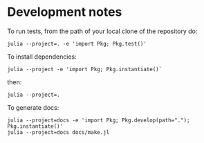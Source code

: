 # Development notes

To run tests, from the path of your local clone of the repository do:
```
julia --project=. -e 'import Pkg; Pkg.test()'
```

To install dependencies:

```
julia --project -e 'import Pkg; Pkg.instantiate()`
```

then:
```
julia --project=.
```

To generate docs:

```
julia --project=docs -e 'import Pkg; Pkg.develop(path="."); Pkg.instantiate()'
julia --project=docs docs/make.jl
```

